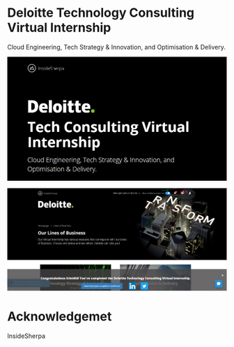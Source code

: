 # Deloitte Technology Consulting Virtual Internship
Cloud Engineering, Tech Strategy & Innovation, and Optimisation & Delivery.

![deloitte](deloitte.png)

![deloitte1](deloitte1.png)

# Acknowledgemet
InsideSherpa

